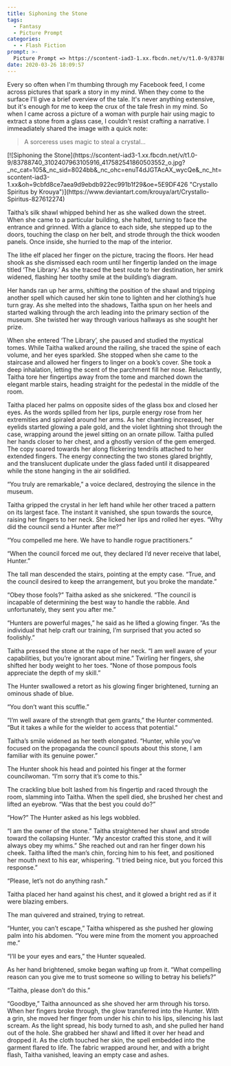 ```yaml
---
title: Siphoning the Stone
tags:
  - Fantasy
  - Picture Prompt
categories:
  - - Flash Fiction
prompt: >-
  Picture Prompt => https://scontent-iad3-1.xx.fbcdn.net/v/t1.0-9/83788740_3102407963105916_417582541860503552_o.jpg?_nc_cat=105&_nc_sid=8024bb&_nc_ohc=enuT4dJGTAcAX_wycQe&_nc_ht=scontent-iad3-1.xx&oh=9cbfd8ce7aea9d9ebdb922ec991b1f29&oe=5E9DF426
date: 2020-03-26 18:09:57
---
```


Every so often when I'm thumbing through my Facebook feed, I come across pictures that spark a story in my mind. When they come to the surface I'll give a brief overview of the tale. It's never anything extensive, but it's enough for me to keep the crux of the tale fresh in my mind. So when I came across a picture of a woman with purple hair using magic to extract a stone from a glass case, I couldn't resist crafting a narrative.<!-- more --> I immeadiately shared the image with a quick note:

>A sorceress uses magic to steal a crystal...

<div class="center">[![Siphoning the Stone](https://scontent-iad3-1.xx.fbcdn.net/v/t1.0-9/83788740_3102407963105916_417582541860503552_o.jpg?_nc_cat=105&_nc_sid=8024bb&_nc_ohc=enuT4dJGTAcAX_wycQe&_nc_ht=scontent-iad3-1.xx&oh=9cbfd8ce7aea9d9ebdb922ec991b1f29&oe=5E9DF426 "Crystallo Spiritus by Krouya")](https://www.deviantart.com/krouya/art/Crystallo-Spiritus-827612274)</div>

Taitha’s silk shawl whipped behind her as she walked down the street. When she came to a particular building, she halted, turning to face the entrance and grinned. With a glance to each side, she stepped up to the doors, touching the clasp on her belt, and strode through the thick wooden panels. Once inside, she hurried to the map of the interior.

The lithe elf placed her finger on the picture, tracing the floors. Her head shook as she dismissed each room until her fingertip landed on the image titled ‘The Library.’ As she traced the best route to her destination, her smirk widened, flashing her toothy smile at the building’s diagram.

Her hands ran up her arms, shifting the position of the shawl and tripping another spell which caused her skin tone to lighten and her clothing’s hue turn gray. As she melted into the shadows, Taitha spun on her heels and started walking through the arch leading into the primary section of the museum. She twisted her way through various hallways as she sought her prize.

When she entered ‘The Library’, she paused and studied the mystical tomes. While Taitha walked around the railing, she traced the spine of each volume, and her eyes sparkled. She stopped when she came to the staircase and allowed her fingers to linger on a book’s cover. She took a deep inhalation, letting the scent of the parchment fill her nose. Reluctantly, Taitha tore her fingertips away from the tome and marched down the elegant marble stairs, heading straight for the pedestal in the middle of the room.

Taitha placed her palms on opposite sides of the glass box and closed her eyes. As the words spilled from her lips, purple energy rose from her extremities and spiraled around her arms. As her chanting increased, her eyelids started glowing a pale gold, and the violet lightning shot through the case, wrapping around the jewel sitting on an ornate pillow. Taitha pulled her hands closer to her chest, and a ghostly version of the gem emerged. The copy soared towards her along flickering tendrils attached to her extended fingers. The energy connecting the two stones glared brightly, and the translucent duplicate under the glass faded until it disappeared while the stone hanging in the air solidified.

“You truly are remarkable,” a voice declared, destroying the silence in the museum.

Taitha gripped the crystal in her left hand while her other traced a pattern on its largest face. The instant it vanished, she spun towards the source, raising her fingers to her neck. She licked her lips and rolled her eyes. “Why did the council send a Hunter after me?”

“You compelled me here. We have to handle rogue practitioners.”

“When the council forced me out, they declared I’d never receive that label, Hunter.”

The tall man descended the stairs, pointing at the empty case. “True, and the council desired to keep the arrangement, but you broke the mandate.”

“Obey those fools?” Taitha asked as she snickered. “The council is incapable of determining the best way to handle the rabble. And unfortunately, they sent you after me.”

“Hunters are powerful mages,” he said as he lifted a glowing finger. “As the individual that help craft our training, I’m surprised that you acted so foolishly.”

Taitha pressed the stone at the nape of her neck. “I am well aware of your capabilities, but you’re ignorant about mine.” Twirling her fingers, she shifted her body weight to her toes. “None of those pompous fools appreciate the depth of my skill.”

The Hunter swallowed a retort as his glowing finger brightened, turning an ominous shade of blue.

“You don’t want this scuffle.”

“I’m well aware of the strength that gem grants,” the Hunter commented. “But it takes a while for the wielder to access that potential.”

Taitha’s smile widened as her teeth elongated. “Hunter, while you’ve focused on the propaganda the council spouts about this stone, I am familiar with its genuine power.”

The Hunter shook his head and pointed his finger at the former councilwoman. “I’m sorry that it’s come to this.”

The crackling blue bolt lashed from his fingertip and raced through the room, slamming into Taitha. When the spell died, she brushed her chest and lifted an eyebrow. “Was that the best you could do?”

“How?” The Hunter asked as his legs wobbled.

“I am the owner of the stone.” Taitha straightened her shawl and strode toward the collapsing Hunter. “My ancestor crafted this stone, and it will always obey my whims.” She reached out and ran her finger down his cheek. Taitha lifted the man’s chin, forcing him to his feet, and positioned her mouth next to his ear, whispering. “I tried being nice, but you forced this response.”

“Please, let’s not do anything rash.”

Taitha placed her hand against his chest, and it glowed a bright red as if it were blazing embers.

The man quivered and strained, trying to retreat.

“Hunter, you can’t escape,” Taitha whispered as she pushed her glowing palm into his abdomen. “You were mine from the moment you approached me.”

“I’ll be your eyes and ears,” the Hunter squealed.

As her hand brightened, smoke began wafting up from it. “What compelling reason can you give me to trust someone so willing to betray his beliefs?”

“Taitha, please don’t do this.”

“Goodbye,” Taitha announced as she shoved her arm through his torso. When her fingers broke through, the glow transferred into the Hunter. With a grin, she moved her finger from under his chin to his lips, silencing his last scream. As the light spread, his body turned to ash, and she pulled her hand out of the hole. She grabbed her shawl and lifted it over her head and dropped it. As the cloth touched her skin, the spell embedded into the garment flared to life. The fabric wrapped around her, and with a bright flash, Taitha vanished, leaving an empty case and ashes.